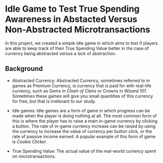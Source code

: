 # Idle Game to Test True Spending Awareness in Abstacted Versus Non-Abstracted Microtransactions

In this project, we created a simple idle game in which aims to test if players are able to keep track of their True Spending Value better in the case of currency being abstracted versus a lack of abstraction.

## Background

- Abstracted Currency: Abstracted Currency, sometimes referred to in games as Premium Currency, is currency that is paid for with real-life currency, such as Gems in *Clash of Clans* or Crowns in *Wizard 101*. Sometimes these games will give you small quantities of this currency for free, but that is irrelevant to our study.

- Idle games: Idle games are a form of game in which progress can be made when the player is doing nothing at all. The most common form of this is where the player has to raise a main in-game currency by clicking a button. The rate of in-game currency increase can be raised by using the currency to increase the value of currency per button click, or the rate of passive income earned. A popular example of this form of game is *Cookie Clicker*.

- True Spending Value: The actual value of the real-world currency spent on microtransactions.